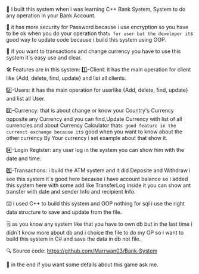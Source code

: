 🏦 I built this system when i was learning C++
Bank System, System to do any operation in your Bank Account.

🎯 it has more security for Password because i use encryption so you have to be ok
when you do your operation that`s for user but the developer it`s good way to update code
because i build this system using OOP.

📢 if you want to transactions and change currency
you have to use this system it`s easy use and clear.

🛠️ Features are in this system:
1️⃣-Client:
it has the main operation for client like {Add, delete, find, update} and list all clients.

2️⃣-Users:
it has the main operation for userlike {Add, delete, find, update} and list all User.

3️⃣-Currency:
that is about change or know your Country's Currency opposite any Currency 
and you can find,Update Currency with list of all currencies and about
Currency Calculator that`s good feature in the currenct exchange because it`s good
when you want to know about the other currency By Your currency i set example
about that show it.

4️⃣-Login Register:
any user log in the system you can show him with the date and time.

5️⃣-Transactions:
i build the ATM system and it did Deposite and Withdraw i see this system it`s good here
because i have account balance so i added this system here with some add like TransferLog
inside it you can show ant transfer with date and sender Info and recipient Info.

⌨️ i used C++ to build this system and OOP nothing for sql i use the right data structure 
to save and update from the file.

🗒️ as you know any system like that you have to own db but in the last time  i didn`t know
more about db and i choice the file to do my OP so i want to build this system in C# and save the data in db not file.

🔍 Source code:
https://github.com/Marrwan03/Bank-System

📧 in the end if you want some details about this game ask me.

